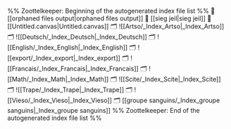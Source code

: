 %% Zoottelkeeper: Beginning of the autogenerated index file list  %%
📄 [[orphaned files output|orphaned files output]]
📄 [[sieg jeil|sieg jeil]]
📄 [[Untitled.canvas|Untitled.canvas]]
🗂️ ![[Artso/_Index_Artso|_Index_Artso]]
🗂️ ![[Deutsch/_Index_Deutsch|_Index_Deutsch]]
🗂️ ![[English/_Index_English|_Index_English]]
🗂️ ![[export/_Index_export|_Index_export]]
🗂️ ![[Francais/_Index_Francais|_Index_Francais]]
🗂️ ![[Math/_Index_Math|_Index_Math]]
🗂️ ![[Scite/_Index_Scite|_Index_Scite]]
🗂️ ![[Trape/_Index_Trape|_Index_Trape]]
🗂️ ![[Vieso/_Index_Vieso|_Index_Vieso]]
🗂️ [[groupe sanguins/_Index_groupe sanguins|_Index_groupe sanguins]]
%% Zoottelkeeper: End of the autogenerated index file list  %%
